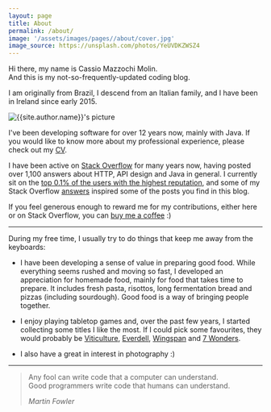 ```yaml
---
layout: page
title: About
permalink: /about/
image: '/assets/images/pages//about/cover.jpg'
image_source: https://unsplash.com/photos/YeUVDKZWSZ4
---
```


Hi there, my name is Cassio Mazzochi Molin.  
And this is my not-so-frequently-updated coding blog.

I am originally from Brazil, I descend from an Italian family, and I have been in Ireland since early 2015.

<div class="about__author">
  <img class="about__author-image lazy" data-src="{{site.baseurl}}{{site.author.avatar}}" alt="{{site.author.name}}'s picture">
</div>

I've been developing software for over 12 years now, mainly with Java. If you would like to know more about my professional experience, please check out my [CV][cv].

I have been active on [Stack Overflow][stackoverflow] for many years now, having posted over 1,100 answers about HTTP, API design and Java in general. I currently sit on the [top 0.1% of the users with the highest reputation][100k], and some of my Stack Overflow [answers][stackoverflow.answers] inspired some of the posts you find in this blog.

If you feel generous enough to reward me for my contributions, either here or on Stack Overflow, you can [buy me a coffee][paypal] :)

---

During my free time, I usually try to do things that keep me away from the keyboards:

- I have been developing a sense of value in preparing good food. While everything seems rushed and moving so fast, I developed an appreciation for homemade food, mainly for food that takes time to prepare. It includes fresh pasta, risottos, long fermentation bread and pizzas (including sourdough). Good food is a way of bringing people together.

- I enjoy playing tabletop games and, over the past few years, I started collecting some titles I like the most. If I could pick some favourites, they would probably be [Viticulture][viticulture], [Everdell][everdell], [Wingspan][wingspan] and [7 Wonders][7wonders].

- I also have a great in interest in photography :)

---

> Any fool can write code that a computer can understand. <br/>
> Good programmers write code that humans can understand.
>
> <cite>Martin Fowler</cite>


  [cv]: /cv
  [100k]: /100k
  [stackoverflow]: https://stackoverflow.com/u/1426227
  [stackoverflow.answers]: https://stackoverflow.com/search?q=is%3Aanswer+user%3A1426227
  [paypal]: https://paypal.me/cassiomolin
  [xt3]: https://fujifilm-x.com/global/products/cameras/x-t3/
  [35mm]: https://fujifilm-x.com/global/products/lenses/xf35mmf2-r-wr/
  [wingspan]: https://boardgamegeek.com/boardgame/266192
  [viticulture]: https://boardgamegeek.com/boardgame/183394
  [everdell]: https://boardgamegeek.com/boardgame/199792
  [7wonders]: https://boardgamegeek.com/boardgame/316377
  [raspberry-pi.4b]: https://www.raspberrypi.org/products/raspberry-pi-4-model-b/
